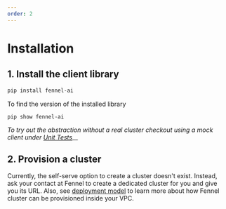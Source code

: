 ```yaml
---
order: 2
---
```


# Installation

## 1. Install the client library

```bash
pip install fennel-ai
```

To find the version of the installed library

```
pip show fennel-ai
```

_To try out the abstraction without a real cluster checkout using a mock client under_ [_Unit Tests_](../testing/unit-tests.md)__



## 2. Provision a cluster

Currently, the self-serve option to create a cluster doesn't exist. Instead, ask your contact at Fennel to create a dedicated cluster for you and give you its URL. Also, see [deployment model](../overview/deployment-model.md) to learn more about how Fennel cluster can be provisioned inside your VPC.

